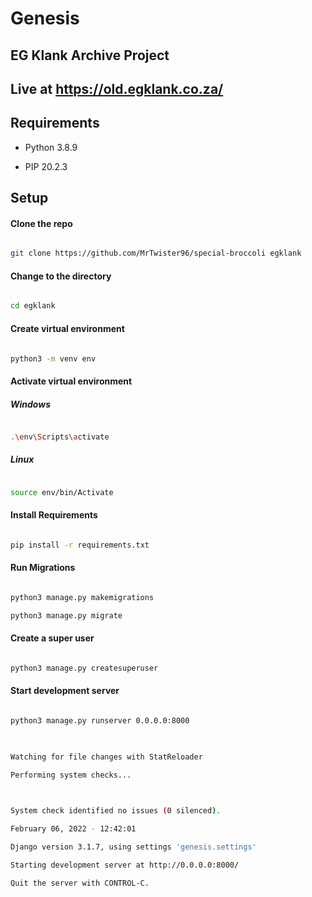 
  

# Genesis

## EG Klank Archive Project
## Live at https://old.egklank.co.za/ 

## Requirements

- Python 3.8.9

- PIP 20.2.3

## Setup

#### Clone the repo

```bash

git clone https://github.com/MrTwister96/special-broccoli egklank

```

#### Change to the directory

```bash

cd egklank

```

#### Create virtual environment

```bash

python3 -m venv env

```

#### Activate virtual environment

##### Windows

```bash

.\env\Scripts\activate

```

##### Linux

```bash

source env/bin/Activate

```

#### Install Requirements

```bash

pip install -r requirements.txt

```

#### Run Migrations

```bash

python3 manage.py makemigrations

python3 manage.py migrate

```

#### Create a super user

```bash

python3 manage.py createsuperuser

```

#### Start development server

```bash

python3 manage.py runserver 0.0.0.0:8000

  

Watching for file changes with StatReloader

Performing system checks...

  

System check identified no issues (0 silenced).

February 06, 2022 - 12:42:01

Django version 3.1.7, using settings 'genesis.settings'

Starting development server at http://0.0.0.0:8000/

Quit the server with CONTROL-C.

```